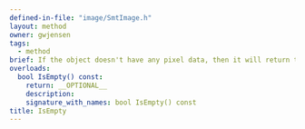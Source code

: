 ```yaml
---
defined-in-file: "image/SmtImage.h"
layout: method
owner: gwjensen
tags:
  - method
brief: If the object doesn't have any pixel data, then it will return true. Otherwise, false.
overloads:
  bool IsEmpty() const:
    return: __OPTIONAL__
    description:
    signature_with_names: bool IsEmpty() const
title: IsEmpty
---
```

